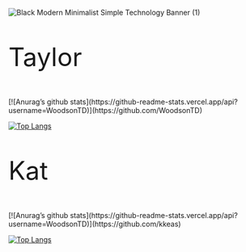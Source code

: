 <!---Banner--->

![Black Modern Minimalist Simple Technology Banner (1)](https://user-images.githubusercontent.com/108370739/206234535-74f666cc-1884-4512-bc07-02addfff7e32.png)






















<!---Taylor STATS--->
<html>
<body>
<p style="font-size:50px;">Taylor</p>
</body>
</html>
[![Anurag’s github stats](https://github-readme-stats.vercel.app/api?username=WoodsonTD)](https://github.com/WoodsonTD)

[![Top Langs](https://github-readme-stats.vercel.app/api/top-langs/?username=WoodsonTD&layout=compact)](https://github.com/WoodsonTD)

<!---Kat STATS--->
<html>
<body>
<p style="font-size:50px;">Kat</p>
</body>
</html>
[![Anurag’s github stats](https://github-readme-stats.vercel.app/api?username=WoodsonTD)](https://github.com/kkeas)

[![Top Langs](https://github-readme-stats.vercel.app/api/top-langs/?username=WoodsonTD&layout=compact)](https://github.com/kkeas)
